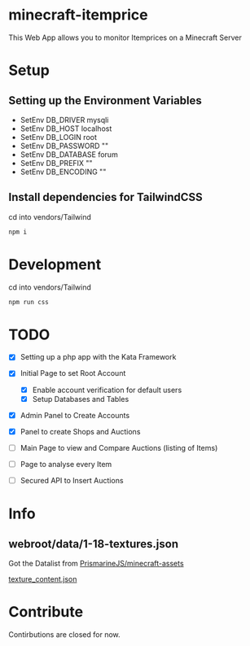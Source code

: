 # minecraft-itemprice

This Web App allows you to monitor Itemprices on a Minecraft Server

# Setup

## Setting up the Environment Variables

- SetEnv DB_DRIVER mysqli
- SetEnv DB_HOST localhost
- SetEnv DB_LOGIN root
- SetEnv DB_PASSWORD ""
- SetEnv DB_DATABASE forum
- SetEnv DB_PREFIX ""
- SetEnv DB_ENCODING ""

## Install dependencies for TailwindCSS

cd into vendors/Tailwind

```bash
npm i
```

# Development

cd into vendors/Tailwind

```bash
npm run css
```

# TODO

- [x] Setting up a php app with the Kata Framework

- [x] Initial Page to set Root Account

  - [x] Enable account verification for default users
  - [x] Setup Databases and Tables

- [x] Admin Panel to Create Accounts
- [x] Panel to create Shops and Auctions
- [ ] Main Page to view and Compare Auctions (listing of Items)
- [ ] Page to analyse every Item
- [ ] Secured API to Insert Auctions

# Info

## webroot/data/1-18-textures.json

Got the Datalist from [PrismarineJS/minecraft-assets](https://github.com/PrismarineJS/minecraft-assets)

[texture_content.json](https://github.com/PrismarineJS/minecraft-assets/blob/master/data/1.18.1/texture_content.json)

# Contribute

Contirbutions are closed for now.
